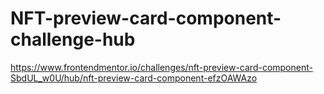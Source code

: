 # NFT-preview-card-component-challenge-hub
https://www.frontendmentor.io/challenges/nft-preview-card-component-SbdUL_w0U/hub/nft-preview-card-component-efzOAWAzo
